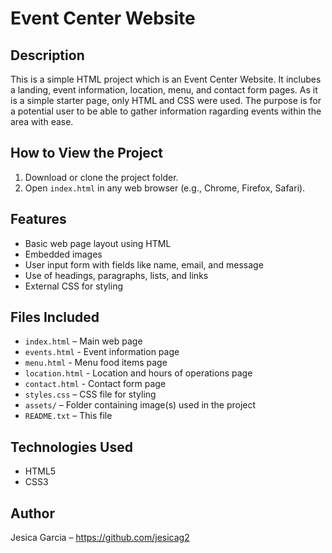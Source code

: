# Event Center Website

## Description
This is a simple HTML project which is an Event Center Website. It inclubes a landing, event information, location, menu, and contact form pages. As it is a simple starter page, only HTML and CSS were used. The purpose is for a potential user to be able to gather information ragarding events within the area with ease.

## How to View the Project
1. Download or clone the project folder.
2. Open `index.html` in any web browser (e.g., Chrome, Firefox, Safari).

## Features
- Basic web page layout using HTML
- Embedded images
- User input form with fields like name, email, and message
- Use of headings, paragraphs, lists, and links
- External CSS for styling

## Files Included
- `index.html` – Main web page
- `events.html` - Event information page
- `menu.html` - Menu food items page 
- `location.html` - Location and hours of operations page 
- `contact.html` - Contact form page 
- `styles.css` – CSS file for styling
- `assets/` – Folder containing image(s) used in the project
- `README.txt` – This file

## Technologies Used
- HTML5
- CSS3

## Author
Jesica Garcia – https://github.com/jesicag2
